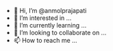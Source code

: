 - 👋 Hi, I’m @anmolprajapati
- 👀 I’m interested in ...
- 🌱 I’m currently learning ...
- 💞️ I’m looking to collaborate on ...
- 📫 How to reach me ...

<!---
anmolprajapatii/anmolprajapatii is a ✨ special ✨ repository because its `README.md` (this file) appears on your GitHub profile.
You can click the Preview link to take a look at your changes.
--->
